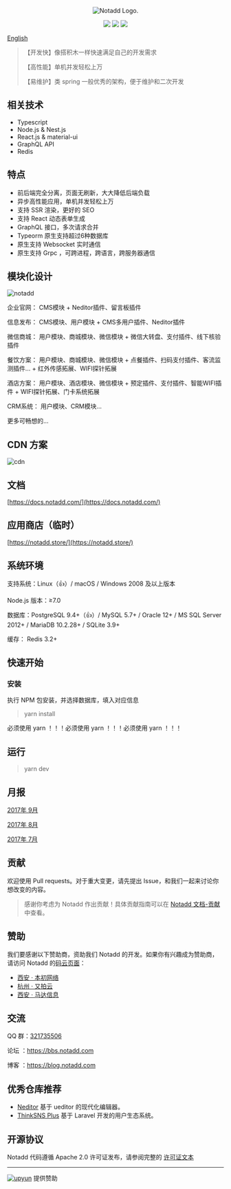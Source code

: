 <p align="center"><img src="https://www.notadd.com/src/notado_logo420x96.svg" alt="Notadd Logo."></p>
<p align="center">
<a href="https://jq.qq.com/?_wv=1027&k=5qVzRh4" title="Notadd 官方技术交流群"><img src="https://img.shields.io/badge/QQ%20Group-321735506-6782d6.svg?style=flat-square"></a>
<a href="https://travis-ci.org/notadd/notadd/next" title="Build Status"><img src="https://img.shields.io/travis/notadd/notadd/next.svg?style=flat-square"></a>
<a href="https://github.com/notadd/notadd/releases" title="Downloads"><img src="https://img.shields.io/packagist/dt/notadd/framework.svg?style=flat-square"></a>
</p>

[English](README_en.md)




> 【开发快】像搭积木一样快速满足自己的开发需求
>
> 【高性能】单机并发轻松上万
> 
> 【易维护】类 spring 一般优秀的架构，便于维护和二次开发



## 相关技术

- Typescript
- Node.js & Nest.js
- React.js & material-ui
- GraphQL API
- Redis

## 特点

- 前后端完全分离，页面无刷新，大大降低后端负载
- 异步高性能应用，单机并发轻松上万
- 支持 SSR 渲染，更好的 SEO
- 支持 React 动态表单生成
- GraphQL 接口，多次请求合并
- Typeorm 原生支持超过6种数据库
- 原生支持 Websocket 实时通信
- 原生支持 Grpc ，可跨进程，跨语言，跨服务器通信


## 模块化设计


![notadd](https://www.notadd.com/src/app.svg)

企业官网： CMS模块 + Neditor插件、留言板插件

信息发布： CMS模块、用户模块 + CMS多用户插件、Neditor插件

微信商城： 用户模块、商城模块、微信模块 + 微信大转盘、支付插件、线下核验插件

餐饮方案： 用户模块、商城模块、微信模块 + 点餐插件、扫码支付插件、客流监测插件... + 红外传感拓展、WIFI探针拓展

酒店方案： 用户模块、酒店模块、微信模块 + 预定插件、支付插件、智能WIFI插件 + WIFI探针拓展、门卡系统拓展

CRM系统： 用户模块、CRM模块...

更多可畅想的...

## CDN 方案
![cdn](https://www.notadd.com/src/cdn.svg)

## 文档

[https://docs.notadd.com/](https://docs.notadd.com/)

## 应用商店（临时）

[https://notadd.store/](https://notadd.store/)


## 系统环境

支持系统：Linux（👍）/ macOS / Windows 2008 及以上版本

Node.js 版本：≥7.0

数据库：PostgreSQL 9.4+（👍）/ MySQL 5.7+ / Oracle 12+ / MS SQL Server 2012+ / MariaDB 10.2.28+ / SQLite 3.9+ 

缓存： Redis 3.2+


## 快速开始


### 安装

执行 NPM 包安装，并选择数据库，填入对应信息

> yarn install

必须使用 yarn ！！！必须使用 yarn ！！！必须使用 yarn ！！！

## 运行

> yarn dev


## 月报

[2017年 9月](https://blog.notadd.com/2017/09/22/2017-09/)

[2017年 8月](https://blog.notadd.com/2017/09/01/2017-08/)

[2017年 7月](https://blog.notadd.com/2017/08/01/2017-07/)



## 贡献

欢迎使用 Pull requests。对于重大变更，请先提出 Issue，和我们一起来讨论你想改变的内容。

> 感谢你考虑为 Notadd 作出贡献！具体贡献指南可以在 [Notadd 文档-贡献](https://docs.notadd.com/#/v1/?id=%e8%b4%a1%e7%8c%ae) 中查看。


## 赞助

我们要感谢以下赞助商，资助我们 Notadd 的开发。如果你有兴趣成为赞助商，请访问 Notadd 的[码云页面](https://gitee.com/notadd/notadd?donate=true)：

- [西安 · 本初网络](https://www.ibenchu.com)
- [杭州 · 又拍云](https://www.upyun.com)
- [西安 · 马达信息](#)


## 交流

QQ 群：[321735506](https://jq.qq.com/?_wv=1027&k=5qVzRh4)

论坛 ：https://bbs.notadd.com

博客 ：https://blog.notadd.com

## 优秀仓库推荐

- [Neditor](https://github.com/notadd/neditor) 基于 ueditor 的现代化编辑器。
- [ThinkSNS Plus](https://github.com/slimkit/thinksns-plus) 基于 Laravel 开发的用户生态系统。


## 开源协议

Notadd 代码遵循 Apache 2.0 许可证发布，请参阅完整的 [许可证文本](LICENSE)

----------

[![upyun](https://www.notadd.com/src/upyun.svg "又拍云")](https://console.upyun.com/register/?invite=r17EYO3BW) 提供赞助
